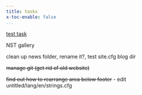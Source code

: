 ```yaml
---
title: tasks
x-toc-enable: false
...
```


[test task](/testing.md)

NST gallery

clean up news folder, rename it?, test site.cfg blog dir

~~manage git (get rid of old website)~~

~~find out how to rearrange area below footer~~ - edit untitled/lang/en/strings.cfg
